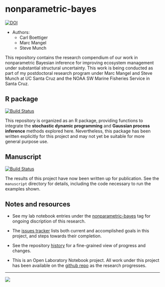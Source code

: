 # nonparametric-bayes #

[![DOI](https://zenodo.org/badge/2755/cboettig/nonparametric-bayes.png)](http://dx.doi.org/10.5281/zenodo.12669)

* Authors:
  - Carl Boettiger
  - Marc Mangel
  - Steve Munch

This repository contains the research compendium of our work in
nonparametric Bayesian inference for improving ecosystem management under
substantial structural uncertainty.  This work is being conducted as part
of my postdoctoral research program under Marc Mangel and Steve Munch
at UC Santa Cruz and the NOAA SW Marine Fisheries Service in Santa Cruz.


## R package ##

[![Build Status](https://travis-ci.org/cboettig/nonparametric-bayes.svg?branch=master)](https://travis-ci.org/cboettig/nonparametric-bayes)

This repository is organized as an R package, providing functions to integrate
the __stochastic dynamic programming__ and __Gaussian process inference__
methods explored here. Nevertheless, this package has been written explicitly
for this project and may not yet be suitable for more general purpose use.

## Manuscript ##

[![Build Status](http://server.carlboettiger.info:88/api/badge/github.com/cboettig/nonparametric-bayes/status.svg?branch=master)](http://server.carlboettiger.info:88/github.com/cboettig/nonparametric-bayes)

The results of this project have now been written up for publication. See
the `manuscript` directory for details, including the code necessary to
run the examples shown. 

## Notes and resources ##

* See my lab notebook entries under the
[nonparametric-bayes](http://www.carlboettiger.info/tags.html#nonparametric-bayes)
tag for ongoing discription of this research.

* The [issues
tracker](https://github.com/cboettig/nonparametric-bayes/issues) lists
both current and accomplished goals in this project, and steps towards
their completion.

* See the repository
[history](https://github.com/cboettig/nonparametric-bayes/commits/master)
for a fine-grained view of progress and changes.


- This is an Open Laboratory Notebook project.  All work
under this project has been available on the [github
repo](https://github.com/cboettig/nonparametric-bayes) as the research
progresses.

--------------


![](http://www.carlboettiger.info/assets/img/ons-aci2-icon.svg)
